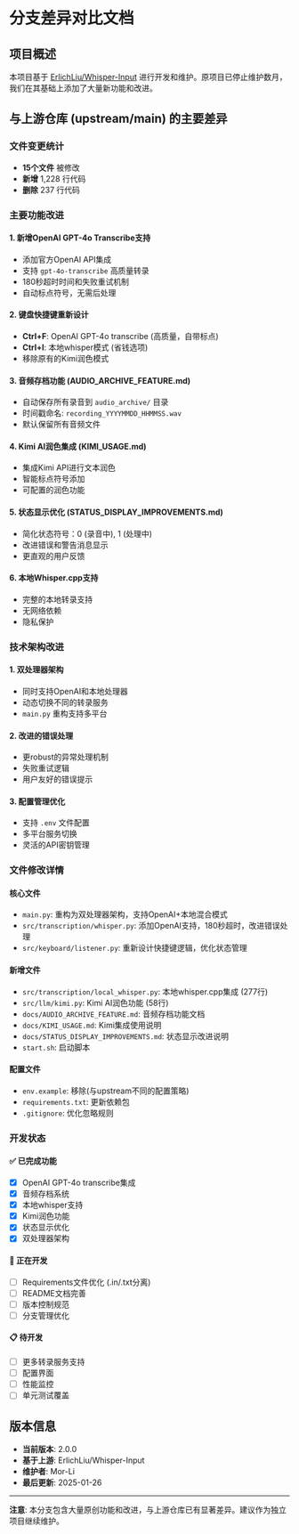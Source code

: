 # 分支差异对比文档

## 项目概述
本项目基于 [ErlichLiu/Whisper-Input](https://github.com/ErlichLiu/Whisper-Input) 进行开发和维护。原项目已停止维护数月，我们在其基础上添加了大量新功能和改进。

## 与上游仓库 (upstream/main) 的主要差异

### 文件变更统计
- **15个文件** 被修改
- **新增** 1,228 行代码
- **删除** 237 行代码

### 主要功能改进

#### 1. 新增OpenAI GPT-4o Transcribe支持
- 添加官方OpenAI API集成
- 支持 `gpt-4o-transcribe` 高质量转录
- 180秒超时时间和失败重试机制
- 自动标点符号，无需后处理

#### 2. 键盘快捷键重新设计
- **Ctrl+F**: OpenAI GPT-4o transcribe (高质量，自带标点)
- **Ctrl+I**: 本地whisper模式 (省钱选项)
- 移除原有的Kimi润色模式

#### 3. 音频存档功能 (AUDIO_ARCHIVE_FEATURE.md)
- 自动保存所有录音到 `audio_archive/` 目录
- 时间戳命名: `recording_YYYYMMDD_HHMMSS.wav`
- 默认保留所有音频文件

#### 4. Kimi AI润色集成 (KIMI_USAGE.md)
- 集成Kimi API进行文本润色
- 智能标点符号添加
- 可配置的润色功能

#### 5. 状态显示优化 (STATUS_DISPLAY_IMPROVEMENTS.md)
- 简化状态符号：0 (录音中), 1 (处理中)
- 改进错误和警告消息显示
- 更直观的用户反馈

#### 6. 本地Whisper.cpp支持
- 完整的本地转录支持
- 无网络依赖
- 隐私保护

### 技术架构改进

#### 1. 双处理器架构
- 同时支持OpenAI和本地处理器
- 动态切换不同的转录服务
- `main.py` 重构支持多平台

#### 2. 改进的错误处理
- 更robust的异常处理机制
- 失败重试逻辑
- 用户友好的错误提示

#### 3. 配置管理优化
- 支持 `.env` 文件配置
- 多平台服务切换
- 灵活的API密钥管理

### 文件修改详情

#### 核心文件
- `main.py`: 重构为双处理器架构，支持OpenAI+本地混合模式
- `src/transcription/whisper.py`: 添加OpenAI支持，180秒超时，改进错误处理
- `src/keyboard/listener.py`: 重新设计快捷键逻辑，优化状态管理

#### 新增文件
- `src/transcription/local_whisper.py`: 本地whisper.cpp集成 (277行)
- `src/llm/kimi.py`: Kimi AI润色功能 (58行)
- `docs/AUDIO_ARCHIVE_FEATURE.md`: 音频存档功能文档
- `docs/KIMI_USAGE.md`: Kimi集成使用说明
- `docs/STATUS_DISPLAY_IMPROVEMENTS.md`: 状态显示改进说明
- `start.sh`: 启动脚本

#### 配置文件
- `env.example`: 移除(与upstream不同的配置策略)
- `requirements.txt`: 更新依赖包
- `.gitignore`: 优化忽略规则

### 开发状态

#### ✅ 已完成功能
- [x] OpenAI GPT-4o transcribe集成
- [x] 音频存档系统
- [x] 本地whisper支持
- [x] Kimi润色功能
- [x] 状态显示优化
- [x] 双处理器架构

#### 🚧 正在开发
- [ ] Requirements文件优化 (.in/.txt分离)
- [ ] README文档完善
- [ ] 版本控制规范
- [ ] 分支管理优化

#### 📋 待开发
- [ ] 更多转录服务支持
- [ ] 配置界面
- [ ] 性能监控
- [ ] 单元测试覆盖

## 版本信息
- **当前版本**: 2.0.0
- **基于上游**: ErlichLiu/Whisper-Input
- **维护者**: Mor-Li
- **最后更新**: 2025-01-26

---
**注意**: 本分支包含大量原创功能和改进，与上游仓库已有显著差异。建议作为独立项目继续维护。